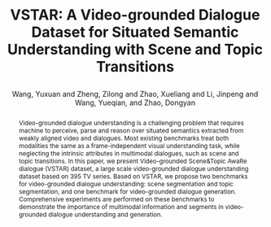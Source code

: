 ---
layout: pub
type: inproceedings
key: vstar
title: >
    VSTAR: A Video-grounded Dialogue Dataset for Situated Semantic Understanding with Scene and Topic Transitions
author: Wang, Yuxuan and Zheng, Zilong and Zhao, Xueliang and Li, Jinpeng and Wang, Yueqian, and Zhao, Dongyan
abbr: ACL'23
booktitle: Proceedings of the 61st Annual Meeting of the Association for Computational Linguistics (ACL)
correspondence: Zheng, Zilong and Zhao, Dongyan
year: 2023
sticky: false
abstract: >
    Video-grounded dialogue understanding is a challenging problem that requires machine to perceive, parse and reason over situated semantics extracted from weakly aligned video and dialogues. Most existing benchmarks treat both modalities the same as a frame-independent visual understanding task, while neglecting the intrinsic attributes in multimodal dialogues, such as scene and topic transitions. In this paper, we present Video-grounded Scene&Topic AwaRe dialogue (VSTAR) dataset, a large scale video-grounded dialogue understanding dataset based on 395 TV series. Based on VSTAR, we propose two benchmarks for video-grounded dialogue understanding: scene segmentation and topic segmentation, and one benchmark for video-grounded dialogue generation. Comprehensive experiments are performed on these benchmarks to demonstrate the importance of multimodal information and segments in video-grounded dialogue understanding and generation.
bibtex: >
    @inproceedings{wang2023vstar,
        title={VSTAR: A Video-grounded Dialogue Dataset for Situated Semantic Understanding with Scene and Topic Transitions},
        author={Wang, Yuxuan and Zheng, Zilong and Zhao, Xueliang and Li, Jinpeng and Wang, Yueqian, and Zhao, Dongyan},
        booktitle={Proceedings of the 61st Annual Meeting of the Association for Computational Linguistics (ACL)},
        year={2023}
    }
---